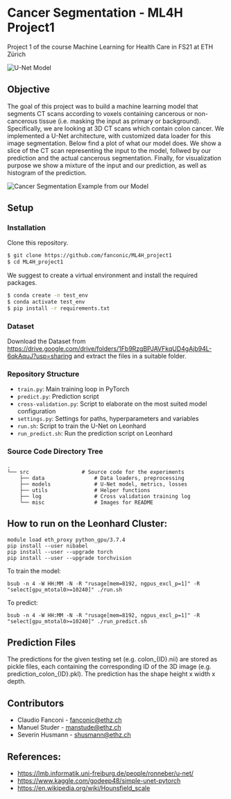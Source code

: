 # Cancer Segmentation - ML4H Project1
Project 1 of the course Machine Learning for Health Care in FS21 at ETH Zürich

![U-Net Model](https://github.com/fanconic/ML4H_project1/blob/main/misc/unet.png)

## Objective
The goal of this project was to build a machine learning model that segments CT scans according to voxels containing cancerous or non-cancerous tissue (i.e. masking the input as primary or background). Specifically, we are looking at 3D CT scans which contain colon cancer. We implemented a U-Net architecture, with customized data loader for this image segmentation. Below find a plot of what our model does. We show a slice of the CT scan representing the input to the model, follwed by our prediction and the actual cancerous segmentation. Finally, for visualization purpose we show a mixture of the input and our prediction, as well as histogram of the prediction.

![Cancer Segmentation Example from our Model](https://github.com/fanconic/ML4H_project1/blob/main/misc/segment_example.png)

## Setup

### Installation

Clone this repository.
```bash
$ git clone https://github.com/fanconic/ML4H_project1
$ cd ML4H_project1
```

We suggest to create a virtual environment and install the required packages.
```bash
$ conda create -n test_env
$ conda activate test_env
$ pip install -r requirements.txt
```

### Dataset

Download the Dataset from https://drive.google.com/drive/folders/1Fb9RzgBPJAVFkqUD4gAjb94L-6qkAquJ?usp=sharing and extract the files in a suitable folder.

### Repository Structure

- `train.py`: Main training loop in PyTorch
- `predict.py`: Prediction script
- `cross-validation.py`: Script to elaborate on the most suited model configuration 
- `settings.py`: Settings for paths, hyperparameters and variables
- `run.sh`: Script to train the U-Net on Leonhard
- `run_predict.sh`: Run the prediction script on Leonhard

### Source Code Directory Tree
```
.
└── src                 # Source code for the experiments
    ├── data                # Data loaders, preprocessing
    ├── models              # U-Net model, metrics, losses
    ├── utils               # Helper functions
    ├── log                 # Cross validation training log
    └── misc                # Images for README
```


## How to run on the Leonhard Cluster:
```
module load eth_proxy python_gpu/3.7.4
pip install --user nibabel
pip install --user --upgrade torch
pip install --user --upgrade torchvision
```

To train the model:
```
bsub -n 4 -W HH:MM -N -R "rusage[mem=8192, ngpus_excl_p=1]" -R "select[gpu_mtotal0>=10240]" ./run.sh
```

To predict:
```
bsub -n 4 -W HH:MM -N -R "rusage[mem=8192, ngpus_excl_p=1]" -R "select[gpu_mtotal0>=10240]" ./run_predict.sh
```

## Prediction Files
The predictions for the given testing set (e.g. colon_{ID}.nii) are stored as pickle files, each containing the corresponding ID of the 3D image (e.g. prediction_colon_{ID}.pkl). The prediction has the shape height x width x depth.


## Contributors
- Claudio Fanconi - fanconic@ethz.ch
- Manuel Studer - manstude@ethz.ch
- Severin Husmann - shusmann@ethz.ch

## References:
- https://lmb.informatik.uni-freiburg.de/people/ronneber/u-net/
- https://www.kaggle.com/godeep48/simple-unet-pytorch
- https://en.wikipedia.org/wiki/Hounsfield_scale

